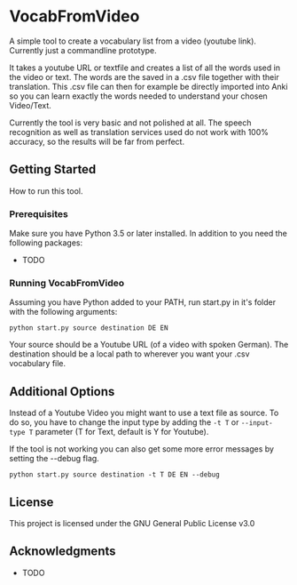 # VocabFromVideo
A simple tool to create a vocabulary list from a video (youtube link). Currently just a commandline prototype.

It takes a youtube URL or textfile and creates a list of all the words used in the video or text. The words are the saved in a .csv file together with their translation. This .csv file can then for example be directly imported into Anki so you can learn exactly the words needed to understand your chosen Video/Text.

Currently the tool is very basic and not polished at all. The speech recognition as well as translation services used do not work with 100% accuracy, so the results will be far from perfect.
## Getting Started
How to run this tool.
### Prerequisites
Make sure you have Python 3.5 or later installed.
In addition to you need the following packages:
* TODO
### Running VocabFromVideo
Assuming you have Python added to your PATH, run start.py in it's folder with the following arguments:

`python start.py source destination DE EN`

Your source should be a Youtube URL (of a video with spoken German).
The destination should be a local path to wherever you want your .csv vocabulary file.

## Additional Options
Instead of a Youtube Video you might want to use a text file as source. To do so, you have to change the input type by adding the `-t T` or `--input-type T` parameter (T for Text, default is Y for Youtube).

If the tool is not working you can also get some more error messages by setting the --debug flag.

`python start.py source destination -t T DE EN --debug`

## License
This project is licensed under the GNU General Public License v3.0

## Acknowledgments

* TODO
